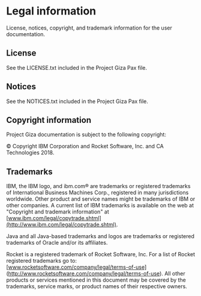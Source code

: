 # Legal information

License, notices, copyright, and trademark information for the user documentation.

## License

See the LICENSE.txt included in the Project Giza Pax file.

## Notices

See the NOTICES.txt included in the Project Giza Pax file.

## Copyright information

Project Giza documentation is subject to the following copyright:

© Copyright IBM Corporation and Rocket Software, Inc. and CA Technologies 2018.

## Trademarks

IBM, the IBM logo, and ibm.com® are trademarks or registered trademarks of International Business Machines Corp., registered in many jurisdictions worldwide. Other product and service names might be trademarks of IBM or other companies. A current list of IBM trademarks is available on the web at "Copyright and trademark information" at [www.ibm.com/legal/copytrade.shtml](http://www.ibm.com/legal/copytrade.shtml).

Java and all Java-based trademarks and logos are trademarks or registered trademarks of Oracle and/or its affiliates.

Rocket is a registered trademark of Rocket Software, Inc. For a list of Rocket registered trademarks go
to: [www.rocketsoftware.com/company/legal/terms-of-use] (http://www.rocketsoftware.com/company/legal/terms-of-use). All other products or services mentioned in this document
may be covered by the trademarks, service marks, or product names of their respective owners.
